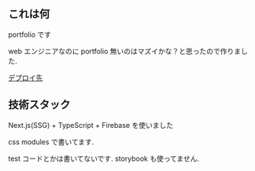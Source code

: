 
## これは何

portfolio です

web エンジニアなのに portfolio 無いのはマズイかな？と思ったので作りました.

[デプロイ先](rurito0125.dev)

## 技術スタック

Next.js(SSG) + TypeScript + Firebase を使いました

css modules で書いてます.

test コードとかは書いてないです. storybook も使ってません.

